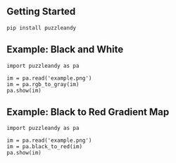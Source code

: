 ## Getting Started
```
pip install puzzleandy
```

## Example: Black and White
```
import puzzleandy as pa

im = pa.read('example.png')
im = pa.rgb_to_gray(im)
pa.show(im)
```

## Example: Black to Red Gradient Map
```
import puzzleandy as pa

im = pa.read('example.png')
im = pa.black_to_red(im)
pa.show(im)
```